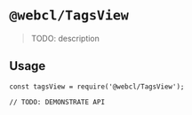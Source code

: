 # `@webcl/TagsView`

> TODO: description

## Usage

```12
const tagsView = require('@webcl/TagsView');

// TODO: DEMONSTRATE API
```
